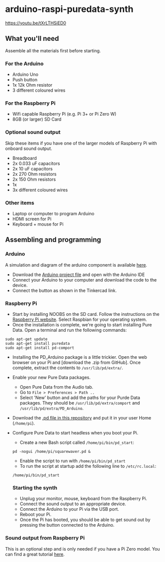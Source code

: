 # arduino-raspi-puredata-synth
https://youtu.be/tXrLTHSiED0
## What you'll need
Assemble all the materials first before starting.
### For the Arduino
- Arduino Uno
- Push button
- 1x 12k Ohm resistor
- 3 different coloured wires

### For the Raspberry Pi
- Wifi capable Raspberry Pi (e.g. Pi 3+ or Pi Zero W)
- 8GB (or larger) SD Card

### Optional sound output
Skip these items if you have one of the larger models of Raspberry Pi with onboard sound output.
- Breadboard
- 2x 0.033 uF capacitors
- 2x 10 uF capacitors
- 2x 270 Ohm resistors
- 2x 150 Ohm resistors
- 1x 
- 3x different coloured wires

### Other items
- Laptop or computer to program Arduino
- HDMI screen for Pi
- Keyboard + mouse for Pi

## Assembling and programming

### Arduino
A simulation and diagram of the arduino component is available [here](https://www.tinkercad.com/things/bW9I5fx90pV-fabulous-inari/editel?sharecode=yTXhoPcXfTzqndEQc5T8qA19RDbD8awFQE3I4zT66-s=). 

- Download the [Arduino project file](https://github.com/lachlangordon/arduino-raspi-puredata-synth/blob/master/sensor_synth.ino) and open with the Arduino IDE
- Connect your Arduino to your computer and download the code to the device.
- Connect the button as shown in the Tinkercad link.

### Raspberry Pi
- Start by installing NOOBS on the SD card. Follow the instructions on the [Raspberry Pi website](https://www.raspberrypi.org/documentation/installation/noobs.md). Select Raspbian for your operating system.
- Once the installation is complete, we're going to start installing Pure Data. Open a terminal and run the following commands:
```
sudo apt-get update
sudo apt-get install puredata
sudo apt-get install pd-comport
```
- Installing the PD_Arduino package is a little trickier. Open the web browser on your Pi and [download the .zip from GitHub]. Once complete, extract the contents to `/usr/lib/pd/extra/`.
- Enable your new Pure Data packages.
  - Open Pure Data from the Audio tab.
  - Go to `File > Preferences > Path ..`
  - Select 'New' button and add the paths for your Purde Data packages. They should be `/usr/lib/pd/extra/comport` and `/usr/lib/pd/extra/PD_Arduino`.
- Download the [.pd file in this repository](https://github.com/lachlangordon/arduino-raspi-puredata-synth/blob/master/squarewaver.pd) and put it in your user Home (`/home/pi`).
- Configure Pure Data to start headless when you boot your Pi.
  - Create a new Bash script called `/home/pi/bin/pd_start`:
  ```
  pd -nogui /home/pi/squarewaver.pd &
  ```
  - Enable the script to run with `/home/pi/bin/pd_start`
  - To run the script at startup add the following line to `/etc/rc.local`:
  ```
  /home/pi/bin/pd_start
  ```
  
  ### Starting the synth
  - Unplug your monitor, mouse, keyboard from the Raspberry Pi.
  - Connect the sound output to an appropriate device.
  - Connect the Arduino to your Pi via the USB port.
  - Reboot your Pi.
  - Once the Pi has booted, you should be able to get sound out by pressing the button connected to the Arduino.
  
### Sound output from Raspberry Pi
This is an optional step and is only needed if you have a Pi Zero model. You can find a great tutorial [here](https://www.tinkernut.com/2017/04/adding-audio-output-raspberry-pi-zero-tinkernut-workbench/).
